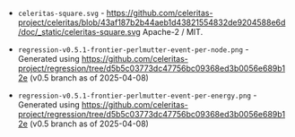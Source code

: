 - `celeritas-square.svg` - https://github.com/celeritas-project/celeritas/blob/43af187b2b44aeb1d43821554832de9204588e6d/doc/_static/celeritas-square.svg Apache-2 / MIT.

- `regression-v0.5.1-frontier-perlmutter-event-per-node.png` - Generated using https://github.com/celeritas-project/regression/tree/d5b5c03773dc47756bc09368ed3b0056e689b12e (v0.5 branch as of 2025-04-08)
- `regression-v0.5.1-frontier-perlmutter-event-per-energy.png` - Generated using https://github.com/celeritas-project/regression/tree/d5b5c03773dc47756bc09368ed3b0056e689b12e (v0.5 branch as of 2025-04-08)
